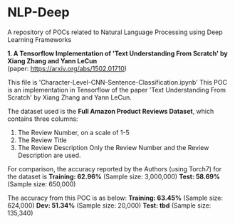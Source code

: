 # NLP-Deep
A repository of POCs related to Natural Language Processing using Deep Learning Frameworks

**1. A Tensorflow Implementation of 'Text Understanding From Scratch' by Xiang Zhang and Yann LeCun** <br/>
(paper: https://arxiv.org/abs/1502.01710)

This file is 'Character-Level-CNN-Sentence-Classification.ipynb'
This POC is an implementation in Tensorflow of the paper 'Text Understanding From Scratch' by Xiang Zhang and Yann LeCun. 

The dataset used is the **Full Amazon Product Reviews Dataset**, which contains three columns:
1. The Review Number, on a scale of 1-5
2. The Review Title
3. The Review Description
Only the Review Number and the Review Description are used.

For comparison, the accuracy reported by the Authors (using Torch7) for the dataset is
**Training: 62.96%** (Sample size: 3,000,000)
**Test: 58.69%** (Sample size: 650,000)

The accuracy from this POC is as below: 
**Training: 63.45%** (Sample size: 624,000)
**Dev: 51.34%** (Sample size: 20,000)
**Test: tbd** (Sample size: 135,340)

